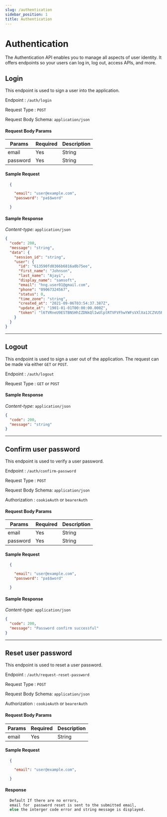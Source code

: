 ```yaml
---
slug: /authentication
sidebar_position: 1
title: Authentication
---
```


# Authentication
The Authentication API enables you to manage all aspects of user identity. It offers endpoints so your users can log in, log out, access APIs, and more.




## Login

This endpoint is used to sign a user into the application.

Endpoint : `/auth/login`

Request Type : `POST`

Request Body Schema: `application/json`


#### Request Body Params

Params | Required | Description
------- | ------- | -------
email | Yes | String 
password | Yes | String

#### Sample Request



```json
  { 

    "email": "user@example.com",
    "password": "pa$$word"

  }
```


#### Sample Response


_Content-type:_ `application/json`


```json
{
  "code": 200,
  "message": "string",
  "data": {
    "session_id": "string",
    "user": {
      "id": "613590fd0366b6816a0b75ee",
      "first_name": "Johnson",
      "last_name": "Ajayi",
      "display_name": "samsoft",
      "email": "hng.user01@gmail.com",
      "phone": "09067324567",
      "status": 0,
      "time_zone": "string",
      "created_at": "2021-09-06T03:54:37.387Z",
      "update_at": "1901-01-01T00:00:00.000Z",
      "token": "l6TVRneU9ESTBNSHhIZDNkQlIwUlplRTVFVFhwYWFsVXlXa1JCZVU5RVVtbFplbHBvVDFSSmVVMTZUbXBPVVQwOWZFQWpod01iU0E2d1FOUkczQlcwaUZDbHVqUnVOVXFFTHk4QUdGMGhMdkgzIiwiZW1haWwiOiJqYjEyQGdtYWlsLmNvbSIsImlkIjoiNjE0MzNmNTZkMDI4NGJjNmE5MjIzM2M1Iiwib3B0aW9ucyI6ey"
    }
  }
}
```


---

## Logout

This endpoint is used to sign a user out of the application. The request can be made via either `GET` or `POST`.

Endpoint : `/auth/logout`

Request Type : `GET` or `POST`



#### Sample Response

_Content-type:_ `application/json`

```json
{
  "code": 200,
  "message": "string"
}
```

---
## Confirm user password

This endpoint is used to verify a user password.

Endpoint : `/auth/confirm-password`

Request Type : `POST`

Request Body Schema: `application/json`

Authorization : `cookieAuth` or `bearerAuth`


#### Request Body Params

Params | Required | Description
------- | ------- | -------
email | Yes | String 
password | Yes | String

#### Sample Request



```json
  { 

    "email": "user@example.com",
    "password": "pa$$word"

  }
```

#### Sample Response

_Content-type:_ `application/json`

```json
{
  "code": 200,
  "message": "Password confirm successful"
}
```

---
## Reset user password
This endpoint is used to reset a user password.

Endpoint : `/auth/request-reset-password`

Request Type : `POST`

Request Body Schema: `application/json`

Authorization : `cookieAuth` or `bearerAuth`


#### Request Body Params

Params | Required | Description
------- | ------- | -------
email | Yes | String 

#### Sample Request


```json
  { 

    "email": "user@example.com",

  }
```

#### Response


```bash
  Default If there are no errors, 
  email for  password reset is sent to the submitted email, 
  else the interger code error and string message is displayed.
```


